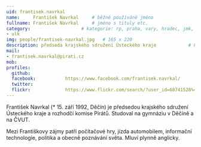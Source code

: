 ```yaml
---
uid: frantisek.navrkal
name:     František Navrkal  	# běžně používáné jméno
fullname: František Navrkal  	# jméno s tituly etc.
category:                 	# kategorie: rp, praha, vary, hradec, jmk, senat
- ulk
img: people/frantisek-navrkal.jpg   # 165 x 220
description: předseda krajského sdružení Ústeckého kraje           	# kratký popis, max 160 znaků
mail:
- frantisek.navrkal@pirati.cz
mob:			  
profiles:
  github:                 
  facebook: 		  https://www.facebook.com/frantisek.navrkal/
  twitter: 		  
  flickr:     		  https://www.flickr.com/search/?user_id=68741528%40N03&sort=date-taken-desc&text=franti%C5%A1ek%20navrkal&view_all=1
---
```


František Navrkal (* 15. září 1992, Děčín) je předsedou krajského sdružení Ústeckého kraje a rozhodčí komise Pirátů. Studoval na gymnáziu v Děčíně a na ČVUT. 

Mezi Františkovy zájmy patří počítačové hry, jízda automobilem, informační technologie, politika a obecně poznávání světa. Mluví plynně anglicky.
